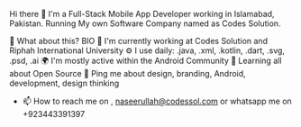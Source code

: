 
Hi there 👋
I'm a Full-Stack Mobile App Developer working in Islamabad, Pakistan. Running My own Software Company named as Codes Solution.


🍑 What about this?
BIO
🏢 I'm currently working at Codes Solution and Riphah International University
⚙️ I use daily: .java, .xml, .kotlin, .dart, .svg, .psd, .ai
🌍 I'm mostly active within the Android Community
🌱 Learning all about Open Source
💬 Ping me about design, branding, Android, development, design thinking
- 📫 How to reach me on , naseerullah@codessol.com or whatsapp me on +923443391397

<!---
naseer122/naseer122 is a ✨ special ✨ repository because its `README.md` (this file) appears on your GitHub profile.
You can click the Preview link to take a look at your changes.
--->
